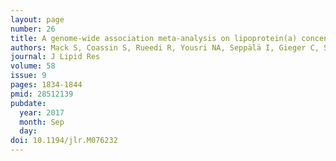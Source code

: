 ```yaml
---
layout: page
number: 26
title: A genome-wide association meta-analysis on lipoprotein(a) concentrations adjusted for apolipoprotein(a) isoforms
authors: Mack S, Coassin S, Rueedi R, Yousri NA, Seppälä I, Gieger C, Schönherr S, Forer L, Erhart G, Marques-Vidal P, Ried J, Waeber G, Bergmann S, Dähnhardt D, Stöckl A, Raitakari OT, Kähönen M, Peters A, Meitinger T, Strauch K, KORA-Study Group, Kedenko L, Paulweber B, Lehtimäki T, Hunt SC, Vollenweider P, Lamina C, Kronenberg F
journal: J Lipid Res
volume: 58
issue: 9
pages: 1834-1844
pmid: 28512139
pubdate:
  year: 2017
  month: Sep
  day:
doi: 10.1194/jlr.M076232
---
```

